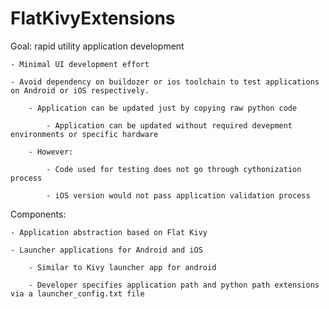 # FlatKivyExtensions


Goal: rapid utility application development

    - Minimal UI development effort

    - Avoid dependency on buildozer or ios toolchain to test applications on Android or iOS respectively.

        - Application can be updated just by copying raw python code 

            - Application can be updated without required devepment environments or specific hardware

        - However: 
        
            - Code used for testing does not go through cythonization process

            - iOS version would not pass application validation process


Components:

    - Application abstraction based on Flat Kivy

    - Launcher applications for Android and iOS

        - Similar to Kivy launcher app for android

        - Developer specifies application path and python path extensions via a launcher_config.txt file

